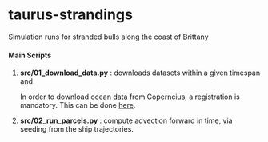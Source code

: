 # taurus-strandings
Simulation runs for stranded bulls along the coast of Brittany



#### Main Scripts
1) **src/01_download_data.py** : downloads datasets within a given timespan and 

    In order to download ocean data from Coperncius, a registration is mandatory. This can be done [here](https://data.marine.copernicus.eu/register).

1) **src/02_run_parcels.py** : compute advection forward in time, via seeding from the ship trajectories.

